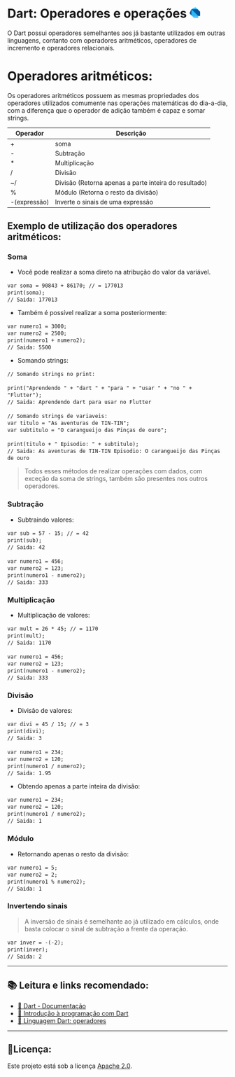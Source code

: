 # Dart: Operadores e operações <a href = "https://dart.dev/"><img src="https://raw.githubusercontent.com/JosManoel/Dart-Study/main/images/icons/dart.png" width = "24"></img></a>


O Dart possui operadores semelhantes aos já bastante utilizados em outras linguagens, contanto com operadores aritméticos, operadores de incremento e operadores relacionais.

# Operadores aritméticos:

Os operadores aritméticos possuem as mesmas propriedades dos operadores utilizados comumente nas operações matemáticas do dia-a-dia, com a diferença que o operador de adição também é capaz e somar strings.

|Operador    | Descrição                                            |
|------------|------------------------------------------------------|
|+           | soma                                                 |
|-           | Subtração                                            |
|*           | Multiplicação                                        |
|/           | Divisão                                              |
|~/          | Divisão (Retorna apenas a parte inteira do resultado)|
|%           | Módulo (Retorna o resto da divisão)                  |
|-(expressão)| Inverte o sinais de uma expressão                    |


## Exemplo de utilização dos operadores aritméticos:

### Soma

* Você pode realizar a soma direto na atribução do valor da variável.

```
var soma = 90843 + 86170; // = 177013
print(soma);
// Saida: 177013
```

* Também é possível realizar a soma posteriormente:

```
var numero1 = 3000;
var numero2 = 2500;
print(numero1 + numero2);
// Saida: 5500
```
* Somando strings:

```
// Somando strings no print:

print("Aprendendo " + "dart " + "para " + "usar " + "no " + "Flutter");
// Saida: Aprendendo dart para usar no Flutter

// Somando strings de variaveis:
var titulo = "As aventuras de TIN-TIN";
var subtitulo = "O carangueijo das Pinças de ouro";

print(titulo + " Episodio: " + subtitulo);
// Saida: As aventuras de TIN-TIN Episodio: O carangueijo das Pinças de ouro
```
> Todos esses métodos de realizar operações com dados, com exceção da soma de strings, também são presentes nos outros operadores.

### Subtração

* Subtraindo valores:
```
var sub = 57 - 15; // = 42
print(sub);
// Saida: 42

var numero1 = 456;
var numero2 = 123;
print(numero1 - numero2);
// Saida: 333
```
### Multiplicação

* Multiplicação de valores:
```
var mult = 26 * 45; // = 1170
print(mult);
// Saida: 1170

var numero1 = 456;
var numero2 = 123;
print(numero1 - numero2);
// Saida: 333
```
### Divisão

* Divisão de valores:
```
var divi = 45 / 15; // = 3
print(divi);
// Saida: 3

var numero1 = 234;
var numero2 = 120;
print(numero1 / numero2);
// Saida: 1.95
```
* Obtendo apenas a parte inteira da divisão:

```
var numero1 = 234;
var numero2 = 120;
print(numero1 / numero2);
// Saida: 1
```

### Módulo 
* Retornando apenas o resto da divisão:
```
var numero1 = 5;
var numero2 = 2;
print(numero1 % numero2);
// Saida: 1
```
### Invertendo sinais

> A inversão de sinais é semelhante ao já utilizado em cálculos, onde basta colocar o sinal de subtração a frente da operação.

```
var inver = -(-2);
print(inver);
// Saida: 2
```
***
## 📚 Leitura e links recomendado:
* [📝 Dart - Documentação](https://dart.dev/guides)
* [🎯 Introdução à programação com Dart](https://dev.to/madebyluque/introducao-a-programacao-com-dart-aji)
* [🎯 Linguagem Dart: operadores](https://www.devmedia.com.br/linguagem-dart-operadores/40724)

***
## 🧾Licença:
Este projeto está sob a licença [Apache 2.0](https://github.com/JosManoel/Dart-Study/blob/main/LICENSE).
